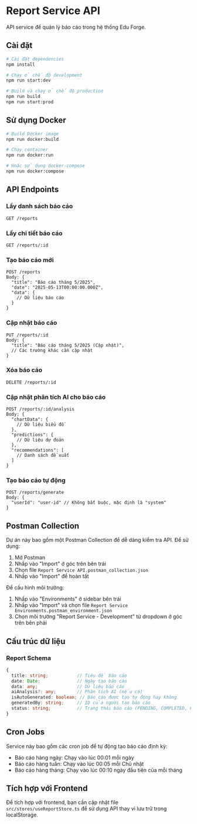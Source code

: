 # Report Service API

API service để quản lý báo cáo trong hệ thống Edu Forge.

## Cài đặt

```bash
# Cài đặt dependencies
npm install

# Chạy ở chế độ development
npm run start:dev

# Build và chạy ở chế độ production
npm run build
npm run start:prod
```

## Sử dụng Docker

```bash
# Build Docker image
npm run docker:build

# Chạy container
npm run docker:run

# Hoặc sử dụng docker-compose
npm run docker:compose
```

## API Endpoints

### Lấy danh sách báo cáo
```
GET /reports
```

### Lấy chi tiết báo cáo
```
GET /reports/:id
```

### Tạo báo cáo mới
```
POST /reports
Body: {
  "title": "Báo cáo tháng 5/2025",
  "date": "2025-05-13T00:00:00.000Z",
  "data": {
    // Dữ liệu báo cáo
  }
}
```

### Cập nhật báo cáo
```
PUT /reports/:id
Body: {
  "title": "Báo cáo tháng 5/2025 (Cập nhật)",
  // Các trường khác cần cập nhật
}
```

### Xóa báo cáo
```
DELETE /reports/:id
```

### Cập nhật phân tích AI cho báo cáo
```
POST /reports/:id/analysis
Body: {
  "chartData": {
    // Dữ liệu biểu đồ
  },
  "predictions": {
    // Dữ liệu dự đoán
  },
  "recommendations": [
    // Danh sách đề xuất
  ]
}
```

### Tạo báo cáo tự động
```
POST /reports/generate
Body: {
  "userId": "user-id" // Không bắt buộc, mặc định là "system"
}
```

## Postman Collection

Dự án này bao gồm một Postman Collection để dễ dàng kiểm tra API. Để sử dụng:

1. Mở Postman
2. Nhấp vào "Import" ở góc trên bên trái
3. Chọn file `Report Service API.postman_collection.json`
4. Nhấp vào "Import" để hoàn tất

Để cấu hình môi trường:

1. Nhấp vào "Environments" ở sidebar bên trái
2. Nhấp vào "Import" và chọn file `Report Service Environments.postman_environment.json`
3. Chọn môi trường "Report Service - Development" từ dropdown ở góc trên bên phải

## Cấu trúc dữ liệu

### Report Schema
```typescript
{
  title: string;           // Tiêu đề báo cáo
  date: Date;              // Ngày tạo báo cáo
  data: any;               // Dữ liệu báo cáo
  aiAnalysis?: any;        // Phân tích AI (nếu có)
  isAutoGenerated: boolean; // Báo cáo được tạo tự động hay không
  generatedBy: string;     // ID của người tạo báo cáo
  status: string;          // Trạng thái báo cáo (PENDING, COMPLETED, FAILED)
}
```

## Cron Jobs

Service này bao gồm các cron job để tự động tạo báo cáo định kỳ:

- Báo cáo hàng ngày: Chạy vào lúc 00:01 mỗi ngày
- Báo cáo hàng tuần: Chạy vào lúc 00:05 mỗi Chủ nhật
- Báo cáo hàng tháng: Chạy vào lúc 00:10 ngày đầu tiên của mỗi tháng

## Tích hợp với Frontend

Để tích hợp với frontend, bạn cần cập nhật file `src/stores/useReportStore.ts` để sử dụng API thay vì lưu trữ trong localStorage.
